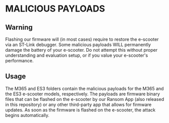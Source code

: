 # MALICIOUS PAYLOADS

## Warning
Flashing our firmware will (in most cases) require to restore the e-scooter via an ST-Link debugger.
Some malicious payloads WILL permanently damage the battery of your e-scooter.
Do not attempt this without proper understanding and evaluation setup, or if you value your e-scooter's performance.

## Usage
The M365 and ES3 folders contain the malicious payloads for the M365 and the ES3 e-scooter models, respectively.
The payloads are firmware binary files that can be flashed on the e-scooter by our Ransom App (also released in this repository) or any other third-party app that allows for firmware updates.
As soon as the firmware is flashed on the e-scooter, the attack begins automatically.
